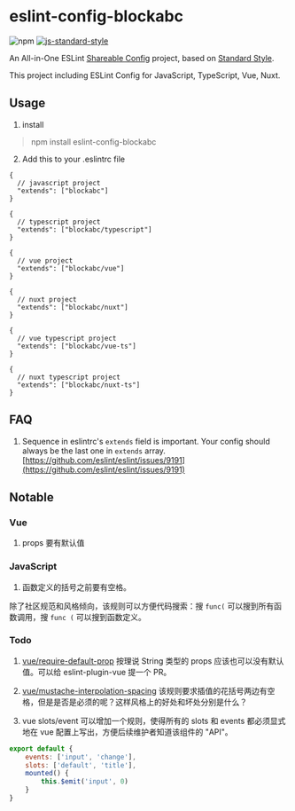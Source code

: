 # eslint-config-blockabc 
![npm](https://img.shields.io/npm/v/eslint-config-blockabc?color=%23ff00) 
[![js-standard-style](https://img.shields.io/badge/code%20style-standard-brightgreen.svg)](http://standardjs.com)


An All-in-One ESLint [Shareable Config](http://eslint.org/docs/developer-guide/shareable-configs) project, based on [Standard Style](https://standardjs.com/).

This project including ESLint Config for JavaScript, TypeScript, Vue, Nuxt.

## Usage
1. install
> npm install eslint-config-blockabc

2. Add this to your .eslintrc file
```json5
{
  // javascript project
  "extends": ["blockabc"]
}
```
```json5
{
  // typescript project
  "extends": ["blockabc/typescript"]
}
```
```json5
{
  // vue project
  "extends": ["blockabc/vue"]
}
```
```json5
{
  // nuxt project 
  "extends": ["blockabc/nuxt"]
}
```
```json5
{
  // vue typescript project
  "extends": ["blockabc/vue-ts"]
}
```
```json5
{
  // nuxt typescript project 
  "extends": ["blockabc/nuxt-ts"]
}
```

## FAQ
1. Sequence in eslintrc's `extends` field is important. Your config should always be the last one in `extends` array. [https://github.com/eslint/eslint/issues/9191](https://github.com/eslint/eslint/issues/9191)

## Notable
### Vue
1. props 要有默认值

### JavaScript 
1. 函数定义的括号之前要有空格。

 除了社区规范和风格倾向，该规则可以方便代码搜索：搜 `func(` 可以搜到所有函数调用，搜 `func (` 可以搜到函数定义。


### Todo
1. [vue/require-default-prop](https://github.com/vuejs/eslint-plugin-vue/blob/master/docs/rules/require-default-prop.md)
按理说 String 类型的 props 应该也可以没有默认值。可以给 eslint-plugin-vue 提一个 PR。

2. [vue/mustache-interpolation-spacing](https://github.com/vuejs/eslint-plugin-vue/blob/master/docs/rules/mustache-interpolation-spacing.md)
该规则要求插值的花括号两边有空格，但是是否是必须的呢？这样风格上的好处和坏处分别是什么？

3. vue slots/event
可以增加一个规则，使得所有的 slots 和 events 都必须显式地在 vue 配置上写出，方便后续维护者知道该组件的 "API"。
```js
export default {
    events: ['input', 'change'],
    slots: ['default', 'title'],
    mounted() {
        this.$emit('input', 0)
    }
}
``` 
